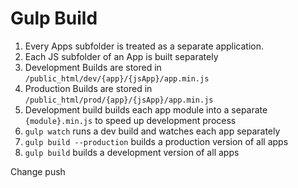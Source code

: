Gulp Build
===================
1. Every Apps subfolder is treated as a separate application.
2. Each JS subfolder of an App is built separately
3. Development Builds are stored in `/public_html/dev/{app}/{jsApp}/app.min.js`
4. Production Builds are stored in `/public_html/prod/{app}/{jsApp}/app.min.js`
5. Development build builds each app module into a separate `{module}.min.js` to speed up development process
6. `gulp watch` runs a dev build and watches each app separately
7. `gulp build --production` builds a production version of all apps
8. `gulp build` builds a development version of all apps

Change push
